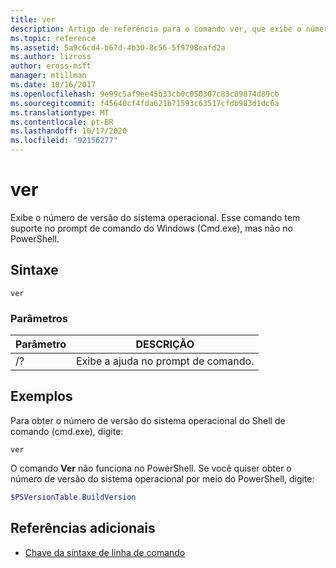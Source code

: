 ```yaml
---
title: ver
description: Artigo de referência para o comando ver, que exibe o número de versão do sistema operacional.
ms.topic: reference
ms.assetid: 5a9c6cd4-b67d-4b30-8c56-5f9798eafd2a
ms.author: lizross
author: eross-msft
manager: mtillman
ms.date: 10/16/2017
ms.openlocfilehash: 9e99c5af9ee45b33cb0c050307c83c89874d89cb
ms.sourcegitcommit: f45640cf4fda621b71593c63517cfdb983d1dc6a
ms.translationtype: MT
ms.contentlocale: pt-BR
ms.lasthandoff: 10/17/2020
ms.locfileid: "92156277"
---
```

# <a name="ver"></a>ver

Exibe o número de versão do sistema operacional. Esse comando tem suporte no prompt de comando do Windows (Cmd.exe), mas não no PowerShell.

## <a name="syntax"></a>Sintaxe

```
ver
```

### <a name="parameters"></a>Parâmetros

| Parâmetro | DESCRIÇÃO |
|--|--|
| /? | Exibe a ajuda no prompt de comando. |

## <a name="examples"></a>Exemplos

Para obter o número de versão do sistema operacional do Shell de comando (cmd.exe), digite:

```
ver
```

O comando **Ver** não funciona no PowerShell. Se você quiser obter o número de versão do sistema operacional por meio do PowerShell, digite:

```powershell
$PSVersionTable.BuildVersion
```

## <a name="additional-references"></a>Referências adicionais

- [Chave da sintaxe de linha de comando](command-line-syntax-key.md)
